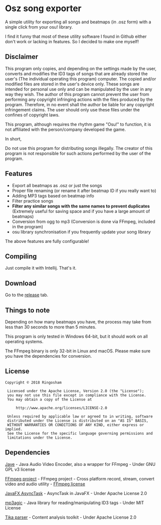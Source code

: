 # Osz song exporter
A simple utility for exporting all songs and beatmaps (in .osz form) with a single click from your osu! library.

I find it funny that most of these utility software I found in Github either don't work or lacking in features. So I decided to make one myself!
## Disclaimer
This program only copies, and depending on the settings made by the user, converts and modifies the ID3 tags of songs that are already stored the user's (The individual operating this program) computer. The copied and/or modified files are stored in the user's device only. These songs are intended for personal use only and can be manipulated by the user in any way they wish. The author of this program cannot prevent the user from performing any copyright infringing actions with the files produced by the program. Therefore, in no event shall the author be liable for any copyright infringement claims. The user should only use these files under the confines of copyright laws.

This program, although requires the rhythm game "Osu!" to function, it is not affiliated with the person/company developed the game.

In short,

Do not use this program for distributing songs illegally. The creator of this program is not responsible for such actions performed by the user of the program. 
## Features
* Export all beatmaps as .osz or just the songs
* Proper file renaming (or rename it after beatmap ID if you really want to)
* Adding MP3 tags based on beatmap info
* Filter practice songs
* **Filter any similar songs with the same names to prevent duplicates** (Extremely useful for saving space and if you have a large amount of beatmaps) 
* Conversion from ogg to mp3 (Conversion is done via FFmpeg, included in the program)
* osu library synchronisation if you frequently update your song library

The above features are fully configurable!
## Compiling
Just compile it with Intellij. That's it.

## Download
Go to the [release](https://github.com/ringosham/Osu-Exporter/releases) tab.

## Things to note
Depending on how many beatmaps you have, the process may take from less than 30 seconds to more than 5 minutes.

This program is only tested in Windows 64-bit, but it should work on all operating systems.

The FFmpeg binary is only 32-bit in Linux and macOS. Please make sure you have the dependencies for conversion.
## License
```
Copyright © 2018 Ringosham
 
 Licensed under the Apache License, Version 2.0 (the "License");
 you may not use this file except in compliance with the License.
 You may obtain a copy of the License at
 
     http://www.apache.org/licenses/LICENSE-2.0
 
 Unless required by applicable law or agreed to in writing, software
 distributed under the License is distributed on an "AS IS" BASIS,
 WITHOUT WARRANTIES OR CONDITIONS OF ANY KIND, either express or implied.
 See the License for the specific language governing permissions and
 limitations under the License.
 ```
## Dependencies

[Jave](http://www.sauronsoftware.it/projects/jave/index.php) - Java Audio Video Encoder, also a wrapper for FFmpeg - Under GNU GPL v3 license

[FFmpeg project](https://ffmpeg.org) - FFmpeg project - Cross platform record, stream, convert video and audio utility - [FFmpeg license](https://ffmpeg.org/legal.html)

[JavaFX AsyncTask](https://github.com/victorlaerte/javafx-asynctask) - AsyncTask in JavaFX - Under Apache License 2.0

[mp3agic](https://github.com/mpatric/mp3agic) - Java library for reading/manipulating ID3 tags - Under MIT License

[Tika parser](https://tika.apache.org) - Content analysis toolkit - Under Apache License 2.0